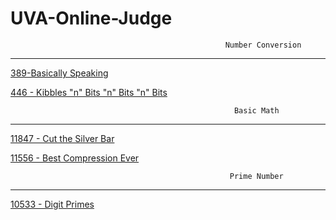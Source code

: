 # UVA-Online-Judge

                                                    Number Conversion
__________________________________________________________________________________________________________________________________

[389-Basically Speaking](https://github.com/Sohando/UVA-Online-Judge/blob/master/389%20-%20Basically%20Speaking.cpp)

[446 - Kibbles "n" Bits "n" Bits "n" Bits](https://github.com/Sohando/UVA-Online-Judge/blob/master/446%20-%20Kibbles%20%22n%22%20Bits%20%22n%22%20Bits%20%22n%22%20Bits.cpp)



                                                      Basic Math
___________________________________________________________________________________________________________________________________

[11847 - Cut the Silver Bar](https://github.com/Sohando/UVA-Online-Judge/blob/master/11847%20-%20Cut%20the%20Silver%20Bar.cpp)

[11556 - Best Compression Ever](https://github.com/Sohando/UVA-Online-Judge/blob/master/11556%20-%20Best%20Compression%20Ever.cpp)


                                                     Prime Number
___________________________________________________________________________________________________________________________________
[10533 - Digit Primes](https://github.com/Sohando/UVA-Online-Judge/blob/master/10533%20-%20Digit%20Primes.cpp)
